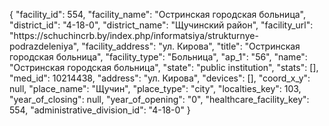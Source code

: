 {
    "facility_id": 554,
    "facility_name": "Остринская городская больница",
    "district_id": "4-18-0",
    "district_name": "Щучинский район",
    "facility_url": "https:\/\/schuchincrb.by\/index.php\/informatsiya\/strukturnye-podrazdeleniya",
    "facility_address": "ул. Кирова",
    "title": "Остринская городская больница",
    "facility_type": "Больница",
    "ap_1": "56",
    "name": "Остринская городская больница",
    "state": "public institution",
    "stats": [],
    "med_id": 10214438,
    "address": "ул. Кирова",
    "devices": [],
    "coord_x_y": null,
    "place_name": "Щучин",
    "place_type": "city",
    "localties_key": 103,
    "year_of_closing": null,
    "year_of_opening": "0",
    "healthcare_facility_key": 554,
    "administrative_division_id": "4-18-0"
}
